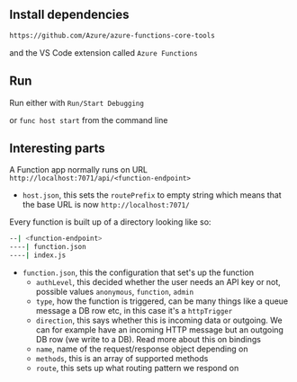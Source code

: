 ## Install dependencies

```bash
https://github.com/Azure/azure-functions-core-tools
```

and the VS Code extension called `Azure Functions`

## Run

Run either with `Run/Start Debugging`

or `func host start` from the command line

## Interesting parts

A Function app normally runs on URL `http://localhost:7071/api/<function-endpoint>`

- `host.json`, this sets the `routePrefix` to empty string which means that the base URL is now `http://localhost:7071/`

Every function is built up of a directory looking like so:

```bash
--| <function-endpoint>
----| function.json
----| index.js
```

- `function.json`, this the configuration that set's up the function
  - `authLevel`, this decided whether the user needs an API key or not, possible values `anonymous`, `function`, `admin`
  - `type`, how the function is triggered, can be many things like a queue message a DB row etc, in this case it's a `httpTrigger`
  - `direction`, this says whether this is incoming data or outgoing. We can for example have an incoming HTTP message but an outgoing DB row (we write to a DB). Read more about this on bindings
  - `name`, name of the request/response object depending on
  - `methods`, this is an array of supported methods
  - `route`, this sets up what routing pattern we respond on